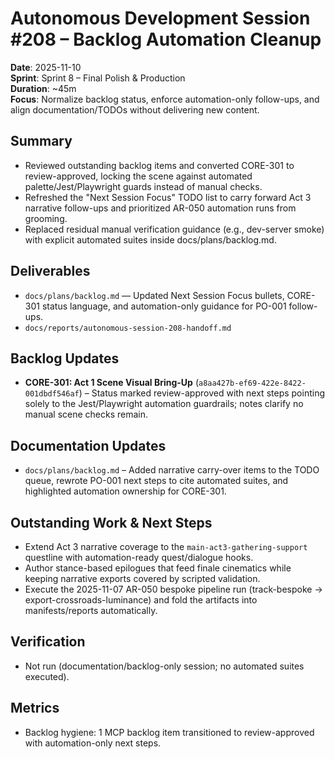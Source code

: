 # Autonomous Development Session #208 – Backlog Automation Cleanup

**Date**: 2025-11-10  
**Sprint**: Sprint 8 – Final Polish & Production  
**Duration**: ~45m  
**Focus**: Normalize backlog status, enforce automation-only follow-ups, and align documentation/TODOs without delivering new content.

## Summary
- Reviewed outstanding backlog items and converted CORE-301 to review-approved, locking the scene against automated palette/Jest/Playwright guards instead of manual checks.
- Refreshed the "Next Session Focus" TODO list to carry forward Act 3 narrative follow-ups and prioritized AR-050 automation runs from grooming.
- Replaced residual manual verification guidance (e.g., dev-server smoke) with explicit automated suites inside docs/plans/backlog.md.

## Deliverables
- `docs/plans/backlog.md` — Updated Next Session Focus bullets, CORE-301 status language, and automation-only guidance for PO-001 follow-ups.
- `docs/reports/autonomous-session-208-handoff.md`

## Backlog Updates
- **CORE-301: Act 1 Scene Visual Bring-Up** (`a8aa427b-ef69-422e-8422-001dbdf546af`) – Status marked review-approved with next steps pointing solely to the Jest/Playwright automation guardrails; notes clarify no manual scene checks remain.

## Documentation Updates
- `docs/plans/backlog.md` – Added narrative carry-over items to the TODO queue, rewrote PO-001 next steps to cite automated suites, and highlighted automation ownership for CORE-301.

## Outstanding Work & Next Steps
- Extend Act 3 narrative coverage to the `main-act3-gathering-support` questline with automation-ready quest/dialogue hooks.
- Author stance-based epilogues that feed finale cinematics while keeping narrative exports covered by scripted validation.
- Execute the 2025-11-07 AR-050 bespoke pipeline run (track-bespoke → export-crossroads-luminance) and fold the artifacts into manifests/reports automatically.

## Verification
- Not run (documentation/backlog-only session; no automated suites executed).

## Metrics
- Backlog hygiene: 1 MCP backlog item transitioned to review-approved with automation-only next steps.
